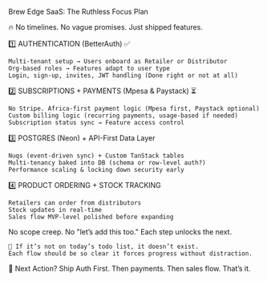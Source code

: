 Brew Edge SaaS: The Ruthless Focus Plan

🔥 No timelines. No vague promises. Just shipped features.

1️⃣ AUTHENTICATION (BetterAuth) ✅

    Multi-tenant setup → Users onboard as Retailer or Distributor
    Org-based roles → Features adapt to user type
    Login, sign-up, invites, JWT handling (Done right or not at all)

2️⃣ SUBSCRIPTIONS + PAYMENTS (Mpesa & Paystack) ⏳

    No Stripe. Africa-first payment logic (Mpesa first, Paystack optional)
    Custom billing logic (recurring payments, usage-based if needed)
    Subscription status sync → Feature access control

3️⃣ POSTGRES (Neon) + API-First Data Layer

    Nuqs (event-driven sync) + Custom TanStack tables
    Multi-tenancy baked into DB (schema or row-level auth?)
    Performance scaling & locking down security early

4️⃣ PRODUCT ORDERING + STOCK TRACKING

    Retailers can order from distributors
    Stock updates in real-time
    Sales flow MVP-level polished before expanding

No scope creep. No "let’s add this too." Each step unlocks the next.

    🚀 If it’s not on today’s todo list, it doesn’t exist.
    Each flow should be so clear it forces progress without distraction.

🔗 Next Action? Ship Auth First. Then payments. Then sales flow.
That’s it.
